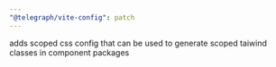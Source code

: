 ```yaml
---
"@telegraph/vite-config": patch
---
```


adds scoped css config that can be used to generate scoped taiwind classes in component packages
